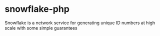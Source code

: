 # snowflake-php
Snowflake is a network service for generating unique ID numbers at high scale with some simple guarantees

